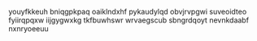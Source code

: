 youyfkkeuh
bniqgpkpaq oaiklndxhf
pykaudylqd obvjrvpgwi suveoidteo fyiirqpqxw iijgygwxkg tkfbuwhswr wrvaegscub sbngrdqoyt nevnkdaabf nxnryoeeuu
